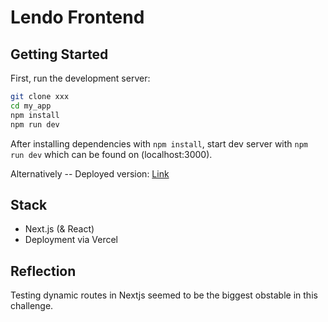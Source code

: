 # Lendo Frontend

## Getting Started

First, run the development server:

```bash
git clone xxx
cd my_app
npm install
npm run dev
```

After installing dependencies with ```npm install```, start dev server with ```npm run dev``` which can be found on (localhost:3000).

Alternatively -- Deployed version: [Link](hhttps://lendo-frontend.vercel.app/products)

## Stack
- Next.js (& React)
- Deployment via Vercel

## Reflection
Testing dynamic routes in Nextjs seemed to be the biggest obstable in this challenge. 
